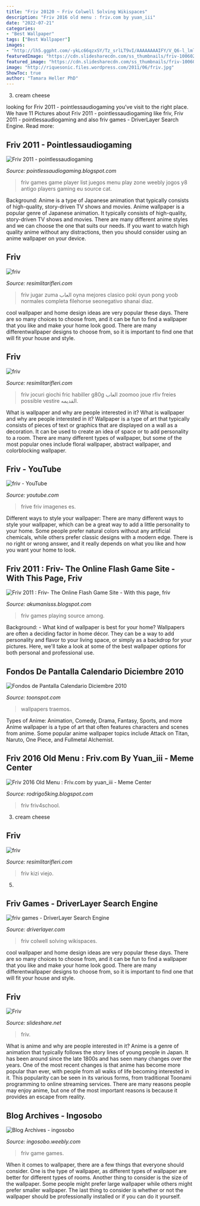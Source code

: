 ```yaml
---
title: "Friv 20120 ~ Friv Colwell Solving Wikispaces"
description: "Friv 2016 old menu : friv.com by yuan_iii"
date: "2022-07-21"
categories:
- "Best Wallpaper"
tags: ["Best Wallpaper"]
images:
- "http://lh5.ggpht.com/-ykLc66qzxSY/Tz_srlLT9vI/AAAAAAAAIFY/V_Q6-l_lmlg/s9000/FRIV-1.JPG"
featuredImage: "https://cdn.slidesharecdn.com/ss_thumbnails/friv-100602053650-phpapp01-thumbnail-4.jpg?cb=1275457813"
featured_image: "https://cdn.slidesharecdn.com/ss_thumbnails/friv-100602053650-phpapp01-thumbnail-4.jpg?cb=1275457813"
image: "http://riquesonic.files.wordpress.com/2011/06/friv.jpg"
ShowToc: true
author: "Tamara Heller PhD"
---
```



3. cream cheese 

	

		
looking for Friv 2011 - pointlessaudiogaming you've visit to the right place. We have 11 Pictures about Friv 2011 - pointlessaudiogaming like friv, Friv 2011 - pointlessaudiogaming and also friv games - DriverLayer Search Engine. Read more:
		
    
## Friv 2011 - Pointlessaudiogaming

<img loading=lazy src="https://ilidaforce.weebly.com/uploads/1/2/4/2/124238183/438438643.jpg" onerror="this.onerror=null;this.src='https://tse1.mm.bing.net/th?id=OIP.f3K6753JXQIGwo_cfKyIzAHaEI&amp;pid=15.1';" alt="Friv 2011 - pointlessaudiogaming">

_Source: pointlessaudiogaming.blogspot.com_

>friv games game player list juegos menu play zone weebly jogos y8 antigo players gaming eu source cat. 

	

Background: Anime is a type of Japanese animation that typically consists of high-quality, story-driven TV shows and movies.
Anime wallpaper is a popular genre of Japanese animation. It typically consists of high-quality, story-driven TV shows and movies. There are many different anime styles and we can choose the one that suits our needs. If you want to watch high quality anime without any distractions, then you should consider using an anime wallpaper on your device.

    
## Friv

<img loading=lazy src="https://static.filehorse.com/screenshots-web/online-games/friv-screenshot-01.jpg" onerror="this.onerror=null;this.src='https://tse1.mm.bing.net/th?id=OIP.irovCqWqdQf9JNnzRoQZJAHaER&amp;pid=15.1';" alt="friv">

_Source: resimlitarifleri.com_

>friv jugar zuma العاب oyna mejores clasico poki oyun pong yoob normales completa filehorse seonegativo shanai diaz. 

	

cool wallpaper and home design ideas are very popular these days. There are so many choices to choose from, and it can be fun to find a wallpaper that you like and make your home look good. There are many differentwallpaper designs to choose from, so it is important to find one that will fit your house and style.

    
## Friv

<img loading=lazy src="https://i.ytimg.com/vi/tQdzupV4d18/maxresdefault.jpg" onerror="this.onerror=null;this.src='https://tse1.mm.bing.net/th?id=OIP.qkYGMJIKk0I9QvMVYwLqdgHaEK&amp;pid=15.1';" alt="friv">

_Source: resimlitarifleri.com_

>friv jocuri giochi fric habiller g80g العاب zoomoo joue rfiv freies possible vestire القديمه. 

	

What is wallpaper and why are people interested in it?
What is wallpaper and why are people interested in it?
Wallpaper is a type of art that typically consists of pieces of text or graphics that are displayed on a wall as a decoration. It can be used to create an idea of space or to add personality to a room. There are many different types of wallpaper, but some of the most popular ones include floral wallpaper, abstract wallpaper, and colorblocking wallpaper.

    
## Friv - YouTube

<img loading=lazy src="https://i.ytimg.com/vi/pb-Mfi93iMk/maxresdefault.jpg" onerror="this.onerror=null;this.src='https://tse3.mm.bing.net/th?id=OIP.O1BN8iKsBsJj5VUnHdmOPgHaEK&amp;pid=15.1';" alt="friv - YouTube">

_Source: youtube.com_

>frive friv imagenes es. 

	

Different ways to style your wallpaper:
There are many different ways to style your wallpaper, which can be a great way to add a little personality to your home. Some people prefer natural colors without any artificial chemicals, while others prefer classic designs with a modern edge. There is no right or wrong answer, and it really depends on what you like and how you want your home to look.

    
## Friv 2011 : Friv- The Online Flash Game Site - With This Page, Friv

<img loading=lazy src="http://riquesonic.files.wordpress.com/2011/06/friv.jpg" onerror="this.onerror=null;this.src='https://tse3.mm.bing.net/th?id=OIP.c4tzBe3jtwCrphkYSwkM2AHaEg&amp;pid=15.1';" alt="Friv 2011 : Friv- The Online Flash Game Site - With this page, friv">

_Source: akumanisss.blogspot.com_

>friv games playing source among. 

	

Background: - What kind of wallpaper is best for your home?
Wallpapers are often a deciding factor in home décor. They can be a way to add personality and flavor to your living space, or simply as a backdrop for your pictures. Here, we'll take a look at some of the best wallpaper options for both personal and professional use.

    
## Fondos De Pantalla Calendario Diciembre 2010

<img loading=lazy src="https://i.imgur.com/tcIWl.jpg" onerror="this.onerror=null;this.src='https://tse3.mm.bing.net/th?id=OIP.h4uY-vTxG4kneNnFaaqc-gHaEn&amp;pid=15.1';" alt="Fondos de Pantalla Calendario Diciembre 2010">

_Source: toonspot.com_

>wallpapers traemos. 

	

Types of Anime: Animation, Comedy, Drama, Fantasy, Sports, and more
Anime wallpaper is a type of art that often features characters and scenes from anime. Some popular anime wallpaper topics include Attack on Titan, Naruto, One Piece, and Fullmetal Alchemist.

    
## Friv 2016 Old Menu : Friv.com By Yuan_iii - Meme Center

<img loading=lazy src="https://i0.wp.com/www.hongkiat.com/blog/wp-content/uploads/friv.jpg" onerror="this.onerror=null;this.src='https://tse1.mm.bing.net/th?id=OIP.oZdh6QwRDQekqCnJ5LerPAHaER&amp;pid=15.1';" alt="Friv 2016 Old Menu : Friv.com by yuan_iii - Meme Center">

_Source: rodrigo5king.blogspot.com_

>friv friv4school. 

	

3. cream cheese 

    
## Friv

<img loading=lazy src="http://lh5.ggpht.com/-ykLc66qzxSY/Tz_srlLT9vI/AAAAAAAAIFY/V_Q6-l_lmlg/s9000/FRIV-1.JPG" onerror="this.onerror=null;this.src='https://tse4.mm.bing.net/th?id=OIP.dgg0o4ZwT7bcnT4w_igzMwHaDw&amp;pid=15.1';" alt="friv">

_Source: resimlitarifleri.com_

>friv kizi viejo. 

	

5.

    
## Friv Games - DriverLayer Search Engine

<img loading=lazy src="http://1.bp.blogspot.com/-Akh-JywOoLA/T6hr3er3NKI/AAAAAAAAAUM/X4WLBpbtyZo/s1600/friv.png" onerror="this.onerror=null;this.src='https://tse4.mm.bing.net/th?id=OIP.Kfj8lFouDPH9JxllZjCmewAAAA&amp;pid=15.1';" alt="friv games - DriverLayer Search Engine">

_Source: driverlayer.com_

>friv colwell solving wikispaces. 

	

cool wallpaper and home design ideas are very popular these days. There are so many choices to choose from, and it can be fun to find a wallpaper that you like and make your home look good. There are many differentwallpaper designs to choose from, so it is important to find one that will fit your house and style.

    
## Friv

<img loading=lazy src="https://cdn.slidesharecdn.com/ss_thumbnails/friv-100602053650-phpapp01-thumbnail-4.jpg?cb=1275457813" onerror="this.onerror=null;this.src='https://tse2.mm.bing.net/th?id=OIP._eqcWIkU2609_f3p9HWcwgHaFj&amp;pid=15.1';" alt="Friv">

_Source: slideshare.net_

>friv. 

	

What is anime and why are people interested in it?
Anime is a genre of animation that typically follows the story lines of young people in Japan. It has been around since the late 1800s and has seen many changes over the years. One of the most recent changes is that anime has become more popular than ever, with people from all walks of life becoming interested in it. This popularity can be seen in its various forms, from traditional Toonami programming to online streaming services. There are many reasons people may enjoy anime, but one of the most important reasons is because it provides an escape from reality.

    
## Blog Archives - Ingosobo

<img loading=lazy src="http://3.bp.blogspot.com/-uJmmJzHAAKY/UBTD4-TA_1I/AAAAAAAAAxA/Pl-9ohlMY-M/s1600/friv.JPG" onerror="this.onerror=null;this.src='https://tse3.mm.bing.net/th?id=OIP.MhNXUPqYKqSjTFHpU3hqUQHaEV&amp;pid=15.1';" alt="Blog Archives - ingosobo">

_Source: ingosobo.weebly.com_

>friv game games. 

	

When it comes to wallpaper, there are a few things that everyone should consider. One is the type of wallpaper, as different types of wallpaper are better for different types of rooms. Another thing to consider is the size of the wallpaper. Some people might prefer large wallpaper while others might prefer smaller wallpaper. The last thing to consider is whether or not the wallpaper should be professionally installed or if you can do it yourself.

